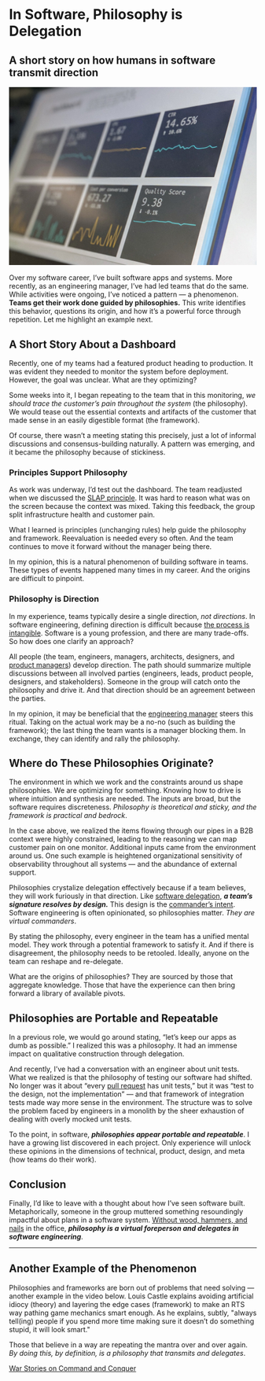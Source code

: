 # In Software, Philosophy is Delegation
## A short story on how humans in software transmit direction

![Photo: Stephen Dawson/Unsplash](images/24-1.jpeg)

Over my software career, I’ve built software apps and systems. More recently, as an engineering manager, I’ve had led teams that do the same. While activities were ongoing, I’ve noticed a pattern — a phenomenon. **Teams get their work done guided by philosophies.** This write identifies this behavior, questions its origin, and how it’s a powerful force through repetition. Let me highlight an example next.

## A Short Story About a Dashboard

Recently, one of my teams had a featured product heading to production. It was evident they needed to monitor the system before deployment. However, the goal was unclear. What are they optimizing?

Some weeks into it, I began repeating to the team that in this monitoring, *we should trace the customer’s pain throughout the system* (the philosophy). We would tease out the essential contexts and artifacts of the customer that made sense in an easily digestible format (the framework).

Of course, there wasn’t a meeting stating this precisely, just a lot of informal discussions and consensus-building naturally. A pattern was emerging, and it became the philosophy because of stickiness.

### Principles Support Philosophy

As work was underway, I’d test out the dashboard. The team readjusted when we discussed the [SLAP principle](http://principles-wiki.net/principles:single_level_of_abstraction). It was hard to reason what was on the screen because the context was mixed. Taking this feedback, the group split infrastructure health and customer pain.

What I learned is principles (unchanging rules) help guide the philosophy and framework. Reevaluation is needed every so often. And the team continues to move it forward without the manager being there.

In my opinion, this is a natural phenomenon of building software in teams. These types of events happened many times in my career. And the origins are difficult to pinpoint.

### Philosophy is Direction

In my experience, teams typically desire a single direction, *not directions*. In software engineering, defining direction is difficult because [the process is intangible](https://medium.com/hackernoon/software-is-unlike-construction-c0284ee4b723). Software is a young profession, and there are many trade-offs. So how does one clarify an approach?

All people (the team, engineers, managers, architects, designers, and [product managers](https://dev.to/solidi/what-is-a-product-manager-anyway-3pc4)) develop direction. The path should summarize multiple discussions between all involved parties (engineers, leads, product people, designers, and stakeholders). Someone in the group will catch onto the philosophy and drive it. And that direction should be an agreement between the parties.

In my opinion, it may be beneficial that the [engineering manager](https://dev.to/solidi/what-is-an-engineering-manager-anyway-4and) steers this ritual. Taking on the actual work may be a no-no (such as building the framework); the last thing the team wants is a manager blocking them. In exchange, they can identify and rally the philosophy.

## Where do These Philosophies Originate?

The environment in which we work and the constraints around us shape philosophies. We are optimizing for something. Knowing how to drive is where intuition and synthesis are needed. The inputs are broad, but the software requires discreteness. *Philosophy is theoretical and sticky, and the framework is practical and bedrock*.

In the case above, we realized the items flowing through our pipes in a B2B context were highly constrained, leading to the reasoning we can map customer pain on one monitor. Additional inputs came from the environment around us. One such example is heightened organizational sensitivity of observability throughout all systems — and the abundance of external support.

Philosophies crystalize delegation effectively because if a team believes, they will work furiously in that direction. Like [software delegation](https://wiki.c2.com/?WhatIsDelegation), ***a team’s signature resolves by design.*** This design is the [commander’s intent](https://hbr.org/2010/11/dont-play-golf-in-a-football-g). Software engineering is often opinionated, so philosophies matter. *They are virtual commanders*.

By stating the philosophy, every engineer in the team has a unified mental model. They work through a potential framework to satisfy it. And if there is disagreement, the philosophy needs to be retooled. Ideally, anyone on the team can reshape and re-delegate.

What are the origins of philosophies? They are sourced by those that aggregate knowledge. Those that have the experience can then bring forward a library of available pivots.

## Philosophies are Portable and Repeatable

In a previous role, we would go around stating, “let’s keep our apps as dumb as possible.” I realized this was a philosophy. It had an immense impact on qualitative construction through delegation.

And recently, I’ve had a conversation with an engineer about unit tests. What we realized is that the philosophy of testing our software had shifted. No longer was it about “every [pull request](https://dev.to/solidi/be-a-rockstar-at-pull-requests-1e4f) has unit tests,” but it was “test to the design, not the implementation” — and that framework of integration tests made way more sense in the environment. The structure was to solve the problem faced by engineers in a monolith by the sheer exhaustion of dealing with overly mocked unit tests.

To the point, in software, ***philosophies appear portable and repeatable***. I have a growing list discovered in each project. Only experience will unlock these opinions in the dimensions of technical, product, design, and meta (how teams do their work).

## Conclusion

Finally, I’d like to leave with a thought about how I’ve seen software built. Metaphorically, someone in the group muttered something resoundingly impactful about plans in a software system. [Without wood, hammers, and nails](https://mitpress.mit.edu/books/software-arts) in the office, ***philosophy is a virtual foreperson and delegates in software engineering***.

---

## Another Example of the Phenomenon

Philosophies and frameworks are born out of problems that need solving — another example in the video below. Louis Castle explains avoiding artificial idiocy (theory) and layering the edge cases (framework) to make an RTS way pathing game mechanics smart enough. As he explains, subtly, "always tell(ing) people if you spend more time making sure it doesn’t do something stupid, it will look smart."

Those that believe in a way are repeating the mantra over and over again. *By doing this, by definition, is a philosophy that transmits and delegates*.

[War Stories on Command and Conquer](https://www.youtube.com/watch?v=S-VAL7Epn3o&t=412s)
